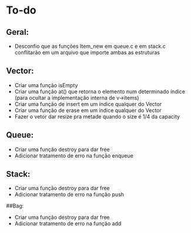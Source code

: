 # To-do

## Geral:
 - Desconfio que as funções Item_new em queue.c e em stack.c conflitarão em um arquivo que importe ambas as estruturas

## Vector:
 - Criar uma função isEmpty
 - Criar uma função at() que retorna o elemento num determinado índice (para ocultar a implementação interna de v->items)
 - Criar uma função de insert em um índice qualquer do Vector
 - Criar uma função de erase em um índice qualquer do Vector
 - Fazer o vetor dar resize pra metade quando o size é 1/4 da capacity

## Queue:
 - Criar uma função destroy para dar free
 - Adicionar tratamento de erro na função enqueue

## Stack:
 - Criar uma função destroy para dar free
 - Adicionar tratamento de erro na função push

##Bag:
 - Criar uma função destroy para dar free
 - Adicionar tratamento de erro na função add
